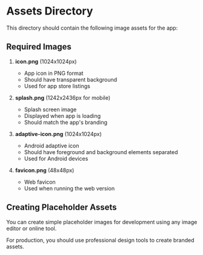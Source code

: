 # Assets Directory

This directory should contain the following image assets for the app:

## Required Images

1. **icon.png** (1024x1024px)
   - App icon in PNG format
   - Should have transparent background
   - Used for app store listings

2. **splash.png** (1242x2436px for mobile)
   - Splash screen image
   - Displayed when app is loading
   - Should match the app's branding

3. **adaptive-icon.png** (1024x1024px)
   - Android adaptive icon
   - Should have foreground and background elements separated
   - Used for Android devices

4. **favicon.png** (48x48px)
   - Web favicon
   - Used when running the web version

## Creating Placeholder Assets

You can create simple placeholder images for development using any image editor or online tool.

For production, you should use professional design tools to create branded assets.

